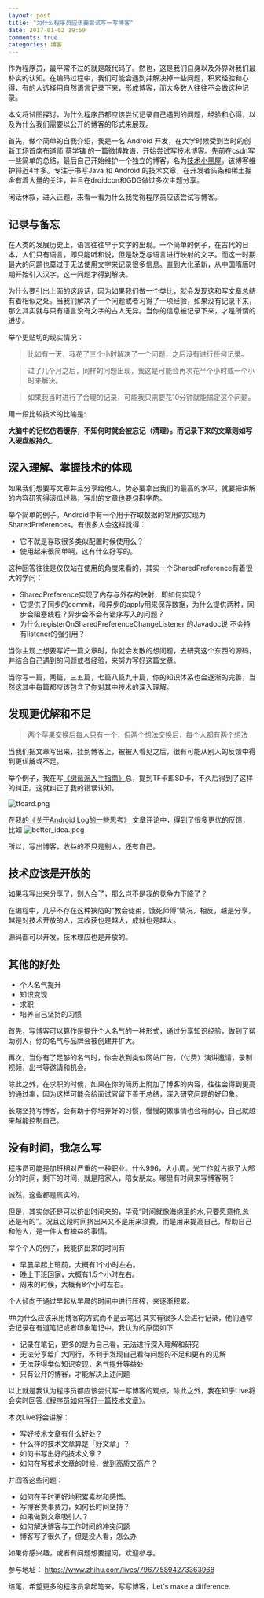 ```yaml
---
layout: post
title: "为什么程序员应该要尝试写一写博客"
date: 2017-01-02 19:59
comments: true
categories: 博客
---
```

作为程序员，最平常不过的就是敲代码了。然也，这是我们自身以及外界对我们最朴实的认知。在编码过程中，我们可能会遇到并解决掉一些问题，积累经验和心得，有的人选择用自然语言记录下来，形成博客，而大多数人往往不会做这种记录。

本文将试图探讨，为什么程序员都应该尝试记录自己遇到的问题，经验和心得，以及为什么我们需要以公开的博客的形式来展现。

<!--more-->

首先，做个简单的自我介绍，我是一名 Android 开发，在大学时候受到当时的创新工场首席布道师 蔡学镛 的一篇微博教诲，开始尝试写技术博客。先前在csdn写一些简单的总结，最后自己开始维护一个独立的博客，名为[技术小黑屋](http://droidyue.com)。该博客维护将近4年多。专注于书写Java 和 Android 的技术文章，在开发者头条和稀土掘金有着大量的关注，并且在droidcon和GDG做过多次主题分享。

闲话休叙，进入正题，来看一看为什么我觉得程序员应该尝试写博客。

## 记录与备忘
在人类的发展历史上，语言往往早于文字的出现。一个简单的例子，在古代的日本，人们只有语言，即只能听和说，但是缺乏与语言进行映射的文字。而这一时期最大的问题也莫过于无法使用文字来记录很多信息。直到大化革新，从中国隋唐时期开始引入汉字，这一问题才得到解决。

为什么要引出上面的这段话，因为如果我们做一个类比，就会发现这和写文章总结有着相似之处。当我们解决了一个问题或者习得了一项经验，如果没有记录下来，那么其实就与只有语言没有文字的古人无异。当你的信息被记录下来，才是所谓的进步。

举个更贴切的现实情况：

> 比如有一天，我花了三个小时解决了一个问题，之后没有进行任何记录。

> 过了几个月之后，同样的问题出现，我这是可能会再次花半个小时或一个小时来解决。

> 如果我当时进行了合理的记录，可能我只需要花10分钟就能搞定这个问题。

用一段比较技术的比喻是:

**大脑中的记忆仿若缓存，不知何时就会被忘记（清理）。而记录下来的文章则如写入硬盘般持久**。

## 深入理解、掌握技术的体现
如果我们想要写文章并且分享给他人，势必要拿出我们的最高的水平，就要把讲解的内容研究得滚瓜烂熟，写出的文章也要句斟字酌。

举个简单的例子。Android中有一个用于存取数据的常用的实现为SharedPreferences。有很多人会这样觉得：

  * 它不就是存取很多类似配置时候使用么？
  * 使用起来很简单啊，这有什么好写的。

这种回答往往是仅仅站在使用的角度来看的，其实一个SharedPreference有着很大的学问：

  * SharedPreference实现了内存与外存的映射，即如何实现？
  * 它提供了同步的commit，和异步的apply用来保存数据，为什么提供两种，同步会阻塞线程？异步会不会有错序写入的问题？
  * 为什么registerOnSharedPreferenceChangeListener 的Javadoc说 不会持有listener的强引用？

当你主观上想要写好一篇文章时，你就会发散的想问题，去研究这个东西的源码，并结合自己遇到的问题或者经验，来努力写好这篇文章。

当你写一篇，两篇，三五篇，七篇八篇九十篇，你的知识体系也会逐渐的完善，当然这其中每篇都应该包含了你对其中技术的深入理解。


## 发现更优解和不足
> 两个苹果交换后每人只有一个，但两个想法交换后，每个人都有两个想法  

当我们把文章写出来，挂到博客上，被被人看见之后，很有可能从别人的反馈中得到更优解或不足。

举个例子，我在写[《树莓派入手指南》](http://droidyue.com/blog/2016/08/22/before-you-buy-raspberry-pi/)总，提到TF卡即SD卡，不久后得到了这样的纠正。这就纠正了我的错误认知。

![tfcard.png](https://asset.droidyue.com/broken_images/tfcard.jpeg)

在我的[《关于Android Log的一些思考》](http://droidyue.com/blog/2015/11/01/thinking-about-android-log/) 文章评论中，得到了很多更优的反馈，比如
![better_idea.jpeg](https://asset.droidyue.com/broken_images/log_comment.jpeg)

所以，写出博客，收益的不只是别人，还有自己。

## 技术应该是开放的
如果我写出来分享了，别人会了，那么岂不是我的竞争力下降了？

在编程中，几乎不存在这种狭隘的“教会徒弟，饿死师傅”情况，相反，越是分享，越是对技术开放的人，其收获也是越大，成就也是越大。

源码都可以开发，技术理应也是开放的。


## 其他的好处
  * 个人名气提升
  * 知识变现
  * 求职
  * 培养自己坚持的习惯

首先，写博客可以算作是提升个人名气的一种形式，通过分享知识经验，做到了帮助别人，你的名气与品牌会被创建并扩大。

再次，当你有了足够的名气时，你会收到类似网站广告，（付费）演讲邀请，录制视频，出书等邀请和机会。

除此之外，在求职的时候，如果在你的简历上附加了博客的内容，往往会得到更高的通过率，因为这样可能会给面试官留下善于总结，深入研究问题的好印象。

长期坚持写博客，会有助于你培养好的习惯，慢慢的做事情也会有耐心，自己就越来越能控制自己。


## 没有时间，我怎么写
程序员可能是加班相对严重的一种职业。什么996，大小周。光工作就占据了大部分的时间，剩下的时间，就是陪家人，陪女朋友。哪里有时间来写博客啊？

诚然，这些都是属实的。

但是，其实你还是可以挤出时间来的，毕竟“时间就像海绵里的水,只要愿意挤,总还是有的”。况且这段时间挤出来又不是用来浪费，而是用来提高自己，帮助自己和他人，是一件大有裨益的事情。

举个个人的例子，我能挤出来的时间有
  
  * 早晨早起上班前，大概有1个小时左右。
  * 晚上下班回家，大概有1.5个小时左右。
  * 周末的时候，大概有8个小时左右。

个人倾向于通过早起从早晨的时间中进行压榨，来逐渐积累。

##为什么应该采用博客的方式而不是云笔记
其实有很多人会进行记录，他们通常会记录在有道笔记或者印象笔记中。我认为的原因如下

  * 记录在笔记，更多的是为自己看，无法进行深入理解和研究
  * 无法分享给广大同行，不利于发现自己看待问题的不足和更有的见解
  * 无法获得类似知识变现，名气提升等益处
  * 只有公开的博客，才能解决上述问题


以上就是我认为程序员都应该尝试写一写博客的观点，除此之外，我在知乎Live将会实时回答[《程序员如何写好一篇技术文章》](https://www.zhihu.com/lives/796775894273363968)。

本次Live将会讲解：

  * 写好技术文章有什么好处？
  * 什么样的技术文章算是「好文章」？
  * 如何书写出好的技术文章？
  * 如何在写技术文章的时候，做到高质又高产？


并回答这些问题：
  
  * 如何在平时更好地积累素材和感悟。
  * 写博客费事费力，如何长时间坚持？
  * 如果做到文章吸引人？
  * 如何解决博客与工作时间的冲突问题
  * 博客写了很久了，但是没人看，怎么办


如果你感兴趣，或者有问题想要提问，欢迎参与。

参与地址： https://www.zhihu.com/lives/796775894273363968 

结尾，希望更多的程序员拿起笔来，写写博客，Let's make a difference.
